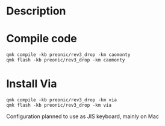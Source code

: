 # Description


# Compile code
```
qmk compile -kb preonic/rev3_drop -km caomonty
qmk flash -kb preonic/rev3_drop -km caomonty
```

# Install Via

```
qmk compile -kb preonic/rev3_drop -km via
qmk flash -kb preonic/rev3_drop -km via
```


Configuration planned to use as JIS keyboard, mainly on Mac
